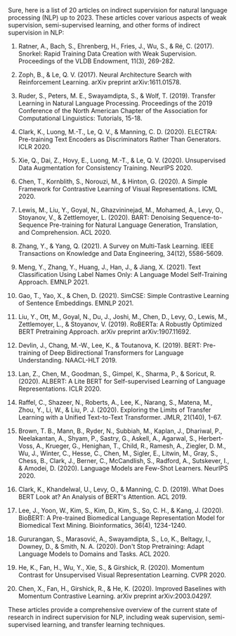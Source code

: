 Sure, here is a list of 20 articles on indirect supervision for natural language processing (NLP) up to 2023. These articles cover various aspects of weak supervision, semi-supervised learning, and other forms of indirect supervision in NLP:

1. Ratner, A., Bach, S., Ehrenberg, H., Fries, J., Wu, S., & Ré, C. (2017). Snorkel: Rapid Training Data Creation with Weak Supervision. Proceedings of the VLDB Endowment, 11(3), 269-282.

2. Zoph, B., & Le, Q. V. (2017). Neural Architecture Search with Reinforcement Learning. arXiv preprint arXiv:1611.01578.

3. Ruder, S., Peters, M. E., Swayamdipta, S., & Wolf, T. (2019). Transfer Learning in Natural Language Processing. Proceedings of the 2019 Conference of the North American Chapter of the Association for Computational Linguistics: Tutorials, 15-18.

4. Clark, K., Luong, M.-T., Le, Q. V., & Manning, C. D. (2020). ELECTRA: Pre-training Text Encoders as Discriminators Rather Than Generators. ICLR 2020.

5. Xie, Q., Dai, Z., Hovy, E., Luong, M.-T., & Le, Q. V. (2020). Unsupervised Data Augmentation for Consistency Training. NeurIPS 2020.

6. Chen, T., Kornblith, S., Norouzi, M., & Hinton, G. (2020). A Simple Framework for Contrastive Learning of Visual Representations. ICML 2020.

7. Lewis, M., Liu, Y., Goyal, N., Ghazvininejad, M., Mohamed, A., Levy, O., Stoyanov, V., & Zettlemoyer, L. (2020). BART: Denoising Sequence-to-Sequence Pre-training for Natural Language Generation, Translation, and Comprehension. ACL 2020.

8. Zhang, Y., & Yang, Q. (2021). A Survey on Multi-Task Learning. IEEE Transactions on Knowledge and Data Engineering, 34(12), 5586-5609.

9. Meng, Y., Zhang, Y., Huang, J., Han, J., & Jiang, X. (2021). Text Classification Using Label Names Only: A Language Model Self-Training Approach. EMNLP 2021.

10. Gao, T., Yao, X., & Chen, D. (2021). SimCSE: Simple Contrastive Learning of Sentence Embeddings. EMNLP 2021.

11. Liu, Y., Ott, M., Goyal, N., Du, J., Joshi, M., Chen, D., Levy, O., Lewis, M., Zettlemoyer, L., & Stoyanov, V. (2019). RoBERTa: A Robustly Optimized BERT Pretraining Approach. arXiv preprint arXiv:1907.11692.

12. Devlin, J., Chang, M.-W., Lee, K., & Toutanova, K. (2019). BERT: Pre-training of Deep Bidirectional Transformers for Language Understanding. NAACL-HLT 2019.

13. Lan, Z., Chen, M., Goodman, S., Gimpel, K., Sharma, P., & Soricut, R. (2020). ALBERT: A Lite BERT for Self-supervised Learning of Language Representations. ICLR 2020.

14. Raffel, C., Shazeer, N., Roberts, A., Lee, K., Narang, S., Matena, M., Zhou, Y., Li, W., & Liu, P. J. (2020). Exploring the Limits of Transfer Learning with a Unified Text-to-Text Transformer. JMLR, 21(140), 1-67.

15. Brown, T. B., Mann, B., Ryder, N., Subbiah, M., Kaplan, J., Dhariwal, P., Neelakantan, A., Shyam, P., Sastry, G., Askell, A., Agarwal, S., Herbert-Voss, A., Krueger, G., Henighan, T., Child, R., Ramesh, A., Ziegler, D. M., Wu, J., Winter, C., Hesse, C., Chen, M., Sigler, E., Litwin, M., Gray, S., Chess, B., Clark, J., Berner, C., McCandlish, S., Radford, A., Sutskever, I., & Amodei, D. (2020). Language Models are Few-Shot Learners. NeurIPS 2020.

16. Clark, K., Khandelwal, U., Levy, O., & Manning, C. D. (2019). What Does BERT Look at? An Analysis of BERT's Attention. ACL 2019.

17. Lee, J., Yoon, W., Kim, S., Kim, D., Kim, S., So, C. H., & Kang, J. (2020). BioBERT: A Pre-trained Biomedical Language Representation Model for Biomedical Text Mining. Bioinformatics, 36(4), 1234-1240.

18. Gururangan, S., Marasović, A., Swayamdipta, S., Lo, K., Beltagy, I., Downey, D., & Smith, N. A. (2020). Don't Stop Pretraining: Adapt Language Models to Domains and Tasks. ACL 2020.

19. He, K., Fan, H., Wu, Y., Xie, S., & Girshick, R. (2020). Momentum Contrast for Unsupervised Visual Representation Learning. CVPR 2020.

20. Chen, X., Fan, H., Girshick, R., & He, K. (2020). Improved Baselines with Momentum Contrastive Learning. arXiv preprint arXiv:2003.04297.

These articles provide a comprehensive overview of the current state of research in indirect supervision for NLP, including weak supervision, semi-supervised learning, and transfer learning techniques.